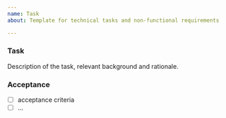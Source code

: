 ```yaml
---
name: Task
about: Template for technical tasks and non-functional requirements

---
```


### Task

Description of the task, relevant background and rationale.

### Acceptance

- [ ] acceptance criteria
- [ ] ...
